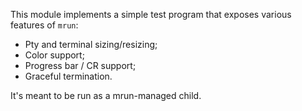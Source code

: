 This module implements a simple test program that exposes various features of `mrun`:

- Pty and terminal sizing/resizing;
- Color support;
- Progress bar / CR support;
- Graceful termination.

It's meant to be run as a mrun-managed child.
